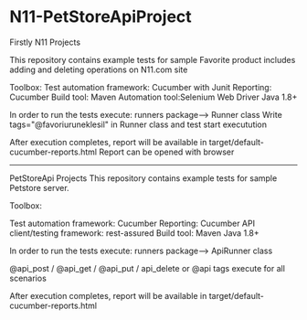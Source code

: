 # N11-PetStoreApiProject
Firstly N11 Projects 

This repository contains example tests for sample Favorite product includes adding and deleting operations on N11.com site

Toolbox: 
Test automation framework: Cucumber with Junit 
Reporting: Cucumber 
Build tool: Maven 
Automation tool:Selenium Web Driver 
Java 1.8+

In order to run the tests execute: 
runners package--> Runner class 
Write tags="@favoriuruneklesil" in Runner class and test start executution

After execution completes, report will be available in target/default-cucumber-reports.html Report can be opened with browser

------------------------------------------------------------------------------------------------------------------------------

PetStoreApi Projects This repository contains example tests for sample Petstore server.

Toolbox:

Test automation framework: Cucumber 
Reporting: Cucumber 
API client/testing framework: rest-assured 
Build tool: Maven 
Java 1.8+

In order to run the tests execute:
runners package--> ApiRunner class

@api_post / @api_get / @api_put / api_delete or @api tags execute for all scenarios

After execution completes, report will be available in target/default-cucumber-reports.html
